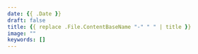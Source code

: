 ```yaml
---
date: {{ .Date }}
draft: false
title: {{ replace .File.ContentBaseName "-" " " | title }}
image: ""
keywords: []
---
```

